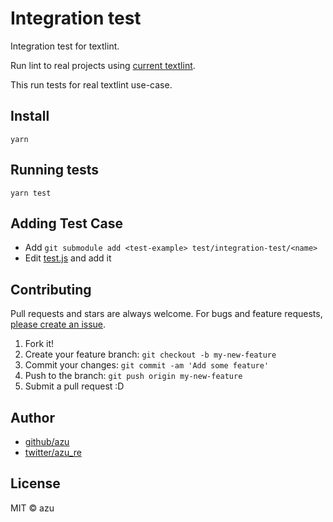 # Integration test

Integration test for textlint.

Run lint to real projects using [current textlint](../../packages/textlint).

This run tests for real textlint use-case.

## Install

    yarn 

## Running tests

    yarn test

## Adding Test Case

- Add `git submodule add <test-example> test/integration-test/<name>`
- Edit [test.js](./test.js) and add it

## Contributing

Pull requests and stars are always welcome.
For bugs and feature requests, [please create an issue](https://github.com/azu/testbot/issues).

1. Fork it!
2. Create your feature branch: `git checkout -b my-new-feature`
3. Commit your changes: `git commit -am 'Add some feature'`
4. Push to the branch: `git push origin my-new-feature`
5. Submit a pull request :D

## Author

- [github/azu](https://github.com/azu)
- [twitter/azu_re](http://twitter.com/azu_re)

## License

MIT © azu
